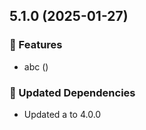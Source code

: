 ## 5.1.0 (2025-01-27)

### 🚀 Features

- abc ([](https://github.com/goastler/dummyrepo/commit/))

### 🧱 Updated Dependencies

- Updated a to 4.0.0